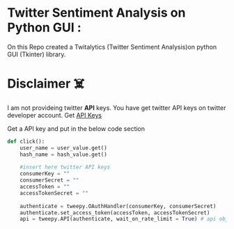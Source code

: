 # Twitter Sentiment Analysis on Python GUI :
On this Repo created a Twitalytics (Twitter Sentiment Analysis)on python GUI (Tkinter) library.


# Disclaimer :skull_and_crossbones:
I am not provideing twitter **API** keys. You have get twitter API keys on twitter developer account. Get [API Keys](https://developer.twitter.com/)

Get a API key and put in the below code section

```python
def click():  
    user_name = user_value.get()
    hash_name = hash_value.get()
    
    #insert here twitter API keys
    consumerKey = ""
    consumerSecret = ""
    accessToken = ""
    accessTokenSecret = ""
    
    authenticate = tweepy.OAuthHandler(consumerKey, consumerSecret)
    authenticate.set_access_token(accessToken, accessTokenSecret)
    api = tweepy.API(authenticate, wait_on_rate_limit = True) # api object
```
